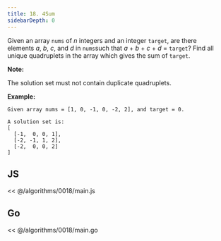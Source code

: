 ```yaml
---
title: 18. 4Sum
sidebarDepth: 0
---
```


Given an array `nums` of *n* integers and an integer `target`, are there elements *a*, *b*, *c*, and *d* in `nums`such that *a* + *b* + *c* + *d* = `target`? Find all unique quadruplets in the array which gives the sum of `target`.

**Note:**

The solution set must not contain duplicate quadruplets.

**Example:**

```
Given array nums = [1, 0, -1, 0, -2, 2], and target = 0.

A solution set is:
[
  [-1,  0, 0, 1],
  [-2, -1, 1, 2],
  [-2,  0, 0, 2]
]
```

## JS

<< @/algorithms/0018/main.js

## Go

<< @/algorithms/0018/main.go
